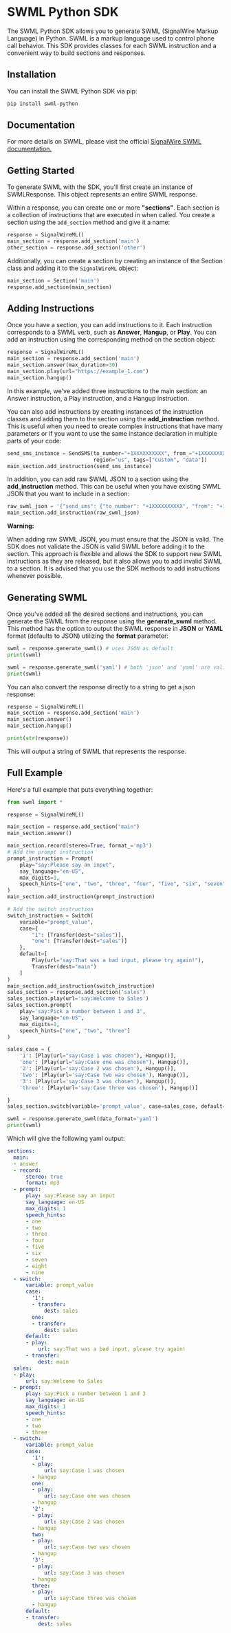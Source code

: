 # SWML Python SDK

The SWML Python SDK allows you to generate SWML (SignalWire Markup Language) in Python. SWML is a markup language used to control phone call behavior. This SDK provides classes for each SWML instruction and a convenient way to build sections and responses.

## Installation

You can install the SWML Python SDK via pip:

```bash
pip install swml-python
```

## Documentation
For more details on SWML, please visit the official 
[SignalWire SWML documentation.](https://developer.signalwire.com/sdks/reference/swml/introduction)

## Getting Started
To generate SWML with the SDK, you'll first create an instance of SWMLResponse. This object represents an entire SWML response.

Within a response, you can create one or more **"sections"**. Each section is a collection of instructions that are 
executed in when called. You create a section using the `add_section` method and give it a name:

```python
response = SignalWireML()
main_section = response.add_section('main')
other_section = response.add_section('other')
```

Additionally, you can create a section by creating an instance of the Section class and adding it to the `SignalWireML` object:

```python
main_section = Section('main')
response.add_section(main_section)
```

## Adding Instructions

Once you have a section, you can add instructions to it. Each instruction corresponds to a SWML verb, such as 
**Answer**, **Hangup**, or **Play**. You can add an instruction using the corresponding method on the section object:

```python
response = SignalWireML()
main_section = response.add_section('main')
main_section.answer(max_duration=30)
main_section.play(url="https://example_1.com")
main_section.hangup()
```

In this example, we've added three instructions to the main section: an Answer instruction, a Play instruction, 
and a Hangup instruction.


You can also add instructions by creating instances of the instruction classes and adding them to the section using the
**add_instruction** method. This is useful when you need to create complex instructions that have many parameters or if 
you want to use the same instance declaration in multiple parts of your code:

```python
send_sms_instance = SendSMS(to_number="+1XXXXXXXXXX", from_="+1XXXXXXXXXX", body="Message Body", media=["url1", "url2"],
                            region="us", tags=["Custom", "data"])
main_section.add_instruction(send_sms_instance)
```

In addition, you can add raw SWML JSON to a section using the **add_instruction** method. This can be useful when you have
existing SWML JSON that you want to include in a section:

```python
raw_swml_json = '{"send_sms": {"to_number": "+1XXXXXXXXXX", "from": "+1XXXXXXXXXX", "body": "Message Body", "media": ["url1", "url2"], "region": "us", "tags": ["Custom", "data"]}}'
main_section.add_instruction(raw_swml_json)
```

**Warning:**

When adding raw SWML JSON, you must ensure that the JSON is valid. The SDK does not validate the JSON is valid SWML before
adding it to the section. This approach is flexible and allows the SDK to support new SWML instructions as they are
released, but it also allows you to add invalid SWML to a section. It is advised that you use the SDK methods to add
instructions whenever possible.


## Generating SWML
Once you've added all the desired sections and instructions, you can generate the SWML from the response using the 
**generate_swml** method. This method has the option to output the SWML response in **JSON** or **YAML** format 
(defaults to JSON) utilizing the **format** parameter:

```python
swml = response.generate_swml() # uses JSON as default
print(swml)

swml = response.generate_swml('yaml') # both 'json' and 'yaml' are valid values.
print(swml)
```

You can also convert the response directly to a string to get a json response:

```python
response = SignalWireML()
main_section = response.add_section('main')
main_section.answer()
main_section.hangup()

print(str(response))
```

This will output a string of SWML that represents the response.

## Full Example

Here's a full example that puts everything together:

```python
from swml import *

response = SignalWireML()

main_section = response.add_section("main")
main_section.answer()

main_section.record(stereo=True, format_='mp3')
# Add the prompt instruction
prompt_instruction = Prompt(
    play="say:Please say an input",
    say_language="en-US",
    max_digits=1,
    speech_hints=["one", "two", "three", "four", "five", "six", "seven", "eight", "nine"],
)
main_section.add_instruction(prompt_instruction)

# Add the switch instruction
switch_instruction = Switch(
    variable="prompt_value",
    case={
        "1": [Transfer(dest="sales")],
        "one": [Transfer(dest="sales")]
    },
    default=[
        Play(url="say:That was a bad input, please try again!"),
        Transfer(dest="main")
    ]
)
main_section.add_instruction(switch_instruction)
sales_section = response.add_section('sales')
sales_section.play(url='say:Welcome to Sales')
sales_section.prompt(
    play='say:Pick a number between 1 and 3',
    say_language="en-US",
    max_digits=1,
    speech_hints=["one", "two", "three"]
)

sales_case = {
    '1': [Play(url="say:Case 1 was chosen"), Hangup()],
    'one': [Play(url="say:Case one was chosen"), Hangup()],
    '2': [Play(url='say:Case 2 was chosen'), Hangup()],
    'two': [Play(url='say:Case two was chosen'), Hangup()],
    '3': [Play(url='say:Case 3 was chosen'), Hangup()],
    'three': [Play(url='say:Case three was chosen'), Hangup()]

}
sales_section.switch(variable='prompt_value', case=sales_case, default=[Transfer(dest='sales')])

swml = response.generate_swml(data_format='yaml')
print(swml)
```

Which will give the following yaml output:

```yaml
sections:
  main:
  - answer
  - record:
      stereo: true
      format: mp3
  - prompt:
      play: say:Please say an input
      say_language: en-US
      max_digits: 1
      speech_hints:
      - one
      - two
      - three
      - four
      - five
      - six
      - seven
      - eight
      - nine
  - switch:
      variable: prompt_value
      case:
        '1':
        - transfer:
            dest: sales
        one:
        - transfer:
            dest: sales
      default:
      - play:
          url: say:That was a bad input, please try again!
      - transfer:
          dest: main
  sales:
  - play:
      url: say:Welcome to Sales
  - prompt:
      play: say:Pick a number between 1 and 3
      say_language: en-US
      max_digits: 1
      speech_hints:
      - one
      - two
      - three
  - switch:
      variable: prompt_value
      case:
        '1':
        - play:
            url: say:Case 1 was chosen
        - hangup
        one:
        - play:
            url: say:Case one was chosen
        - hangup
        '2':
        - play:
            url: say:Case 2 was chosen
        - hangup
        two:
        - play:
            url: say:Case two was chosen
        - hangup
        '3':
        - play:
            url: say:Case 3 was chosen
        - hangup
        three:
        - play:
            url: say:Case three was chosen
        - hangup
      default:
      - transfer:
          dest: sales
```